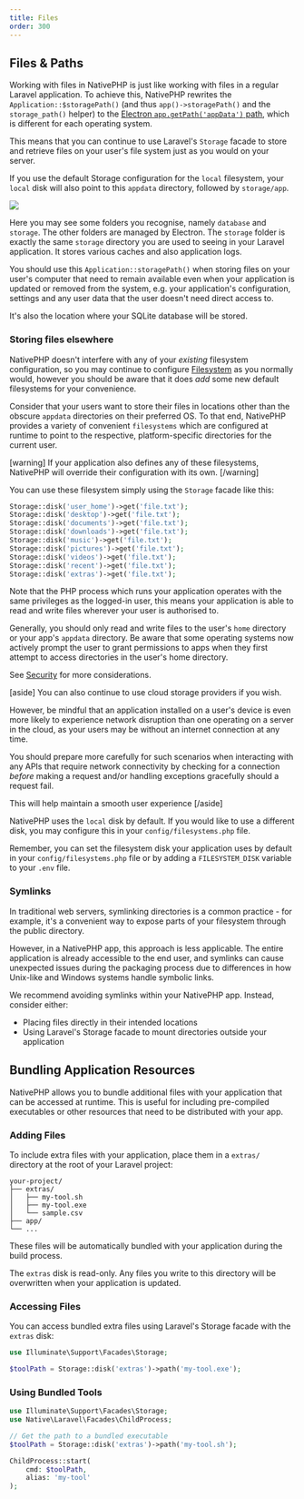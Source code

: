 ```yaml
---
title: Files
order: 300
---
```


## Files & Paths

Working with files in NativePHP is just like working with files in a regular Laravel application.
To achieve this, NativePHP rewrites the `Application::$storagePath()` (and thus `app()->storagePath()` and the `storage_path()` helper)
to the [Electron `app.getPath('appData')` path](https://www.electronjs.org/docs/latest/api/app#appgetpathname),
which is different for each operating system.

This means that you can continue to use Laravel's `Storage` facade to store and retrieve files on your user's file
system just as you would on your server.

If you use the default Storage configuration for the `local` filesystem, your `local` disk will also point to this
`appdata` directory, followed by `storage/app`.

![](/img/appdata.png)

Here you may see some folders you recognise, namely `database` and `storage`. The other folders are managed by Electron.
The `storage` folder is exactly the same `storage` directory you are used to seeing in your Laravel application. It
stores various caches and also application logs.

You should use this `Application::storagePath()` when storing files on your user's computer that need to remain
available even when your application is updated or removed from the system, e.g. your application's configuration,
settings and any user data that the user doesn't need direct access to.

It's also the location where your SQLite database will be stored.

### Storing files elsewhere

NativePHP doesn't interfere with any of your _existing_ filesystem configuration, so you may continue to configure
[Filesystem](https://laravel.com/docs/filesystem) as you normally would, however you should be aware that it does
_add_ some new default filesystems for your convenience.

Consider that your users want to store their files in locations other than the obscure `appdata` directories on their
preferred OS. To that end, NativePHP provides a variety of convenient `filesystems` which are configured at runtime to
point to the respective, platform-specific directories for the current user.

[warning]
If your application also defines any of these filesystems, NativePHP will override their configuration with its own.
[/warning]

You can use these filesystem simply using the `Storage` facade like this:

```php
Storage::disk('user_home')->get('file.txt');
Storage::disk('desktop')->get('file.txt');
Storage::disk('documents')->get('file.txt');
Storage::disk('downloads')->get('file.txt');
Storage::disk('music')->get('file.txt');
Storage::disk('pictures')->get('file.txt');
Storage::disk('videos')->get('file.txt');
Storage::disk('recent')->get('file.txt');
Storage::disk('extras')->get('file.txt');
```

Note that the PHP process which runs your application operates with the same privileges as the logged-in user, this
means your application is able to read and write files wherever your user is authorised to.

Generally, you should only read and write files to the user's `home` directory or your app's `appdata` directory. Be
aware that some operating systems now actively prompt the user to grant permissions to apps when they first attempt to
access directories in the user's home directory.

See [Security](/docs/digging-deeper/security) for more considerations.

[aside]
You can also continue to use cloud storage providers if you wish.

However, be mindful that an application installed on a user's device is even more likely to experience network
disruption than one operating on a server in the cloud, as your users may be without an internet connection at any
time.

You should prepare more carefully for such scenarios when interacting with any APIs that require network connectivity
by checking for a connection _before_ making a request and/or handling exceptions gracefully should a request fail.

This will help maintain a smooth user experience
[/aside]

NativePHP uses the `local` disk by default. If you would like to use a different disk, you may configure this in your
`config/filesystems.php` file.

Remember, you can set the filesystem disk your application uses by default in your `config/filesystems.php` file or by
adding a `FILESYSTEM_DISK` variable to your `.env` file.

### Symlinks

In traditional web servers, symlinking directories is a common practice - for example, it's a convenient way to expose parts of your filesystem through the public directory.

However, in a NativePHP app, this approach is less applicable. The entire application is already accessible to the end user, and symlinks can cause unexpected issues during the packaging process due to differences in how Unix-like and Windows systems handle symbolic links.

We recommend avoiding symlinks within your NativePHP app. Instead, consider either:

- Placing files directly in their intended locations
- Using Laravel's Storage facade to mount directories outside your application

## Bundling Application Resources

NativePHP allows you to bundle additional files with your application that can be accessed at runtime. This is useful for including pre-compiled executables or other resources that need to be distributed with your app.

### Adding Files

To include extra files with your application, place them in a `extras/` directory at the root of your Laravel project:

```
your-project/
├── extras/
│   ├── my-tool.sh
│   ├── my-tool.exe
│   └── sample.csv
├── app/
└── ...
```

These files will be automatically bundled with your application during the build process.

The `extras` disk is read-only. Any files you write to this directory will be overwritten when your application is updated.

### Accessing Files

You can access bundled extra files using Laravel's Storage facade with the `extras` disk:

```php
use Illuminate\Support\Facades\Storage;

$toolPath = Storage::disk('extras')->path('my-tool.exe');
```

### Using Bundled Tools

```php
use Illuminate\Support\Facades\Storage;
use Native\Laravel\Facades\ChildProcess;

// Get the path to a bundled executable
$toolPath = Storage::disk('extras')->path('my-tool.sh');

ChildProcess::start(
    cmd: $toolPath,
    alias: 'my-tool'
);
```
